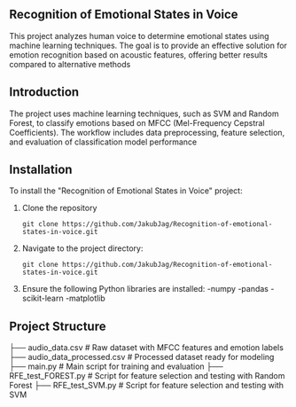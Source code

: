 ## **Recognition of Emotional States in Voice**
This project analyzes human voice to determine emotional states using machine learning techniques. The goal is to provide an effective solution for emotion recognition based on acoustic features, offering better results compared to alternative methods

## **Introduction**
The project uses machine learning techniques, such as SVM and Random Forest, to classify emotions based on MFCC (Mel-Frequency Cepstral Coefficients). The workflow includes data preprocessing, feature selection, and evaluation of classification model performance

## **Installation**

To install the "Recognition of Emotional States in Voice" project:

1. Clone the repository
   
   `git clone https://github.com/JakubJag/Recognition-of-emotional-states-in-voice.git`

3. Navigate to the project directory:

   `git clone https://github.com/JakubJag/Recognition-of-emotional-states-in-voice.git`

5. Ensure the following Python libraries are installed:
   -numpy
   -pandas
   -scikit-learn
   -matplotlib

## **Project Structure**


├── audio_data.csv   # Raw dataset with MFCC features and emotion labels
├── audio_data_processed.csv   # Processed dataset ready for modeling
├── main.py   # Main script for training and evaluation
├── RFE_test_FOREST.py   # Script for feature selection and testing with Random Forest
├── RFE_test_SVM.py   # Script for feature selection and testing with SVM





